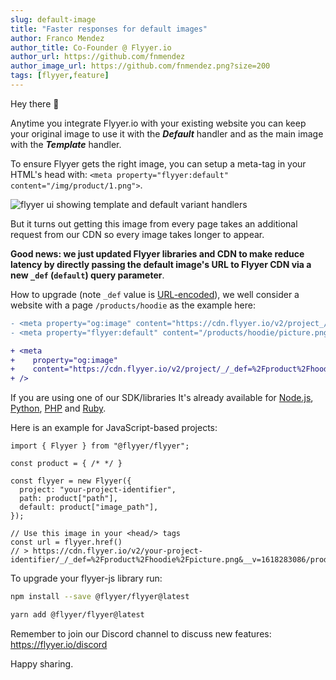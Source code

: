 ```yaml
---
slug: default-image
title: "Faster responses for default images"
author: Franco Mendez
author_title: Co-Founder @ Flyyer.io
author_url: https://github.com/fnmendez
author_image_url: https://github.com/fnmendez.png?size=200
tags: [flyyer,feature]
---
```


Hey there 👋

Anytime you integrate Flyyer.io with your existing website you can keep your original image to use it with the _**Default**_ handler and as the main image with the _**Template**_ handler.

To ensure Flyyer gets the right image, you can setup a meta-tag in your HTML's head with: `<meta property="flyyer:default" content="/img/product/1.png">`.

![flyyer ui showing template and default variant handlers](/img/changelog/modal.png)

But it turns out getting this image from every page takes an additional request from our CDN so every image takes longer to appear.

**Good news: we just updated Flyyer libraries and CDN to make reduce latency by directly passing the default image's URL to Flyyer CDN via a new `_def` (`default`) query parameter**.

How to upgrade (note `_def` value is [URL-encoded](https://developer.mozilla.org/en-US/docs/Web/JavaScript/Reference/Global_Objects/encodeURIComponent)), we well consider a website with a page `/products/hoodie` as the example here:

```diff {6}
- <meta property="og:image" content="https://cdn.flyyer.io/v2/project_/_/products/hoodie" />
- <meta property="flyyer:default" content="/products/hoodie/picture.png" />

+ <meta
+    property="og:image"
+    content="https://cdn.flyyer.io/v2/project/_/_def=%2Fproduct%2Fhoodie%2Fpicture.png/products/hoodie"
+ />
```



If you are using one of our SDK/libraries It's already available for [Node.js](/guides/javascript/flyyer-js#default-image), [Python](/guides/python/flyyer#default-image), [PHP](/guides/php/flyyer#default-image) and [Ruby](/guides/ruby/flyyer#default-image).

Here is an example for JavaScript-based projects:

```tsx {6}
import { Flyyer } from "@flyyer/flyyer";

const product = { /* */ }

const flyyer = new Flyyer({
  project: "your-project-identifier",
  path: product["path"],
  default: product["image_path"],
});

// Use this image in your <head/> tags
const url = flyyer.href()
// > https://cdn.flyyer.io/v2/your-project-identifier/_/_def=%2Fproduct%2Fhoodie%2Fpicture.png&__v=1618283086/products/hoodie
```

To upgrade your flyyer-js library run:

```sh
npm install --save @flyyer/flyyer@latest

yarn add @flyyer/flyyer@latest
```

Remember to join our Discord channel to discuss new features: https://flyyer.io/discord

Happy sharing.
